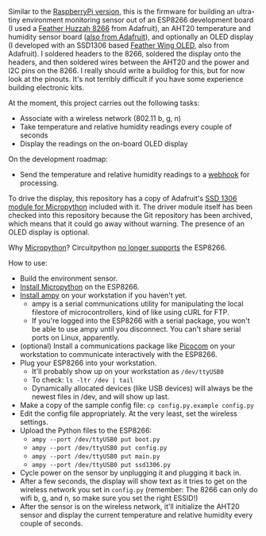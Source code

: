Similar to the [RaspberryPi version](/environment-sensor-raspbian), this is the firmware for building an ultra-tiny environment monitoring sensor out of an ESP8266 development board (I used a [Feather Huzzah 8266](https://www.adafruit.com/product/2821) from Adafruit), an AHT20 temperature and humidity sensor board ([also from Adafruit](https://www.adafruit.com/product/4566)), and optionally an OLED display (I developed with an SSD1306 based [Feather Wing OLED](https://www.adafruit.com/product/2900), also from Adafruit).  I soldered headers to the 8266, soldered the display onto the headers, and then soldered wires between the AHT20 and the power and I2C pins on the 8266.  I really should write a buildlog for this, but for now look at the pinouts.  It's not terribly difficult if you have some experience building electronic kits.

At the moment, this project carries out the following tasks:

* Associate with a wireless network (802.11 b, g, n)
* Take temperature and relative humidity readings every couple of seconds
* Display the readings on the on-board OLED display

On the development roadmap:

* Send the temperature and relative humidity readings to a [webhook](https://en.wikipedia.org/wiki/Webhook) for processing.

To drive the display, this repository has a copy of Adafruit's [SSD 1306 module for Micropython](https://github.com/adafruit/micropython-adafruit-ssd1306) included with it.  The driver module itself has been checked into this repository because the Git repository has been archived, which means that it could go away without warning.  The presence of an OLED display is optional.

Why [Micropython](https://micropython.org/)?  Circuitpython [no longer supports](https://learn.adafruit.com/welcome-to-circuitpython/circuitpython-for-esp8266) the ESP8266.

How to use:

* Build the environment sensor.
* [Install Micropython](https://docs.micropython.org/en/latest/esp8266/tutorial/intro.html) on the ESP8266.
* [Install ampy](https://github.com/scientifichackers/ampy) on your workstation if you haven't yet.
  * ampy is a serial communications utility for manipulating the local filestore of microcontrollers, kind of like using cURL for FTP.
  * If you're logged into the ESP8266 with a serial package, you won't be able to use ampy until you disconnect.  You can't share serial ports on Linux, apparently.
* (optional) Install a communications package like [Picocom](https://github.com/npat-efault/picocom) on your workstation to communicate interactively with the ESP8266.
* Plug your ESP8266 into your workstation.
  * It'll probably show up on your workstation as `/dev/ttyUSB0`
  * To check: `ls -ltr /dev | tail`
  * Dynamically allocated devices (like USB devices) will always be the newest files in /dev, and will show up last.
* Make a copy of the sample config file: `cp config.py.example config.py`
* Edit the config file appropriately.  At the very least, set the wireless settings.
* Upload the Python files to the ESP8266:
  * `ampy --port /dev/ttyUSB0 put boot.py`
  * `ampy --port /dev/ttyUSB0 put config.py`
  * `ampy --port /dev/ttyUSB0 put main.py`
  * `ampy --port /dev/ttyUSB0 put ssd1306.py`
* Cycle power on the sensor by unplugging it and plugging it back in.
* After a few seconds, the display will show text as it tries to get on the wireless network you set in `config.py` (remember: The 8266 can only do wifi b, g, and n, so make sure you set the right ESSID!)
* After the sensor is on the wireless network, it'll initialize the AHT20 sensor and display the current temperature and relative humidity every couple of seconds.
